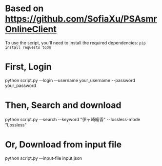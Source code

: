 # Based on https://github.com/SofiaXu/PSAsmrOnlineClient

To use the script, you'll need to install the required dependencies:
`pip install requests tqdm`

# First, Login

python script.py --login --username your_username --password your_password

# Then, Search and download

python script.py --search --keyword "伊ヶ崎綾香" --lossless-mode "Lossless"

# Or, Download from input file

python script.py --input-file input.json
